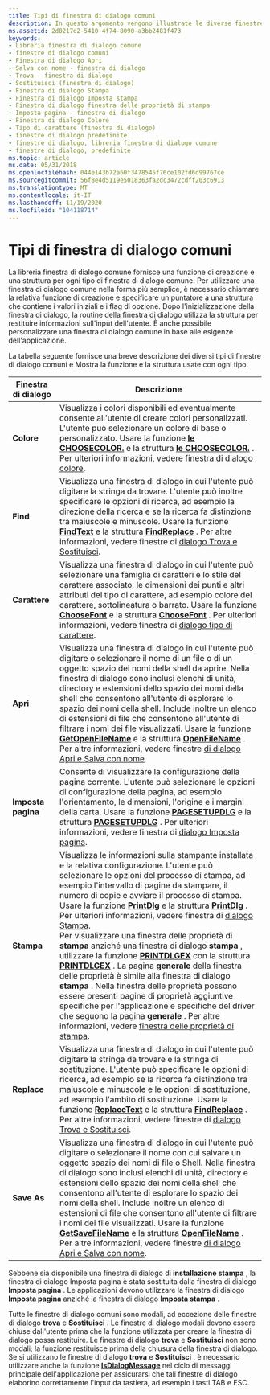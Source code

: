```yaml
---
title: Tipi di finestra di dialogo comuni
description: In questo argomento vengono illustrate le diverse finestre di dialogo.
ms.assetid: 2d0217d2-5410-4f74-8090-a3bb2481f473
keywords:
- Libreria finestra di dialogo comune
- finestre di dialogo comuni
- Finestra di dialogo Apri
- Salva con nome - finestra di dialogo
- Trova - finestra di dialogo
- Sostituisci (finestra di dialogo)
- Finestra di dialogo Stampa
- Finestra di dialogo Imposta stampa
- Finestra di dialogo finestra delle proprietà di stampa
- Imposta pagina - finestra di dialogo
- Finestra di dialogo Colore
- Tipo di carattere (finestra di dialogo)
- finestre di dialogo predefinite
- finestre di dialogo, libreria finestra di dialogo comune
- finestre di dialogo, predefinite
ms.topic: article
ms.date: 05/31/2018
ms.openlocfilehash: 044e143b72a60f3478545f76ce102fd6d99767ce
ms.sourcegitcommit: 56f8e4d5119e5018363fa2dc3472cdff203c6913
ms.translationtype: MT
ms.contentlocale: it-IT
ms.lasthandoff: 11/19/2020
ms.locfileid: "104118714"
---
```

# <a name="common-dialog-box-types"></a>Tipi di finestra di dialogo comuni

La libreria finestra di dialogo comune fornisce una funzione di creazione e una struttura per ogni tipo di finestra di dialogo comune. Per utilizzare una finestra di dialogo comune nella forma più semplice, è necessario chiamare la relativa funzione di creazione e specificare un puntatore a una struttura che contiene i valori iniziali e i flag di opzione. Dopo l'inizializzazione della finestra di dialogo, la routine della finestra di dialogo utilizza la struttura per restituire informazioni sull'input dell'utente. È anche possibile personalizzare una finestra di dialogo comune in base alle esigenze dell'applicazione.

La tabella seguente fornisce una breve descrizione dei diversi tipi di finestre di dialogo comuni e Mostra la funzione e la struttura usate con ogni tipo.



| Finestra di dialogo                | Descrizione                                                                                                                                                                                                                                                                                                                                                                                                                                                                                                                                                                                                                                                                                                                                                                                                                                                                             |
|---------------------------|-----------------------------------------------------------------------------------------------------------------------------------------------------------------------------------------------------------------------------------------------------------------------------------------------------------------------------------------------------------------------------------------------------------------------------------------------------------------------------------------------------------------------------------------------------------------------------------------------------------------------------------------------------------------------------------------------------------------------------------------------------------------------------------------------------------------------------------------------------------------------------------------|
| **Colore**<br/>      | Visualizza i colori disponibili ed eventualmente consente all'utente di creare colori personalizzati. L'utente può selezionare un colore di base o personalizzato. Usare la funzione [**le CHOOSECOLOR.**](/previous-versions/windows/desktop/legacy/ms646912(v=vs.85)) e la struttura [**le CHOOSECOLOR.**](/windows/win32/api/commdlg/ns-commdlg-choosecolora-r1) . Per ulteriori informazioni, vedere [finestra di dialogo colore](color-dialog-box.md).<br/>                                                                                                                                                                                                                                                                                                                                                                                                                                                                                                                                                                      |
| **Find**<br/>       | Visualizza una finestra di dialogo in cui l'utente può digitare la stringa da trovare. L'utente può inoltre specificare le opzioni di ricerca, ad esempio la direzione della ricerca e se la ricerca fa distinzione tra maiuscole e minuscole. Usare la funzione [**FindText**](/windows/desktop/api/Commdlg/nf-commdlg-findtexta) e la struttura [**FindReplace**](/windows/win32/api/commdlg/ns-commdlg-findreplacea) . Per altre informazioni, vedere finestre di [dialogo Trova e Sostituisci](find-and-replace-dialog-boxes.md).<br/>                                                                                                                                                                                                                                                                                                                                                                                                                                                                                      |
| **Carattere**<br/>       | Visualizza una finestra di dialogo in cui l'utente può selezionare una famiglia di caratteri e lo stile del carattere associato, le dimensioni dei punti e altri attributi del tipo di carattere, ad esempio colore del carattere, sottolineatura o barrato. Usare la funzione [**ChooseFont**](/windows/win32/api/commdlg/ns-commdlg-choosefonta) e la struttura [**ChooseFont**](/windows/win32/api/commdlg/ns-commdlg-choosefonta) . Per ulteriori informazioni, vedere finestra di [dialogo tipo di carattere](font-dialog-box.md).<br/>                                                                                                                                                                                                                                                                                                                                                                                                                                                                                                                  |
| **Apri**<br/>       | Visualizza una finestra di dialogo in cui l'utente può digitare o selezionare il nome di un file o di un oggetto spazio dei nomi della shell da aprire. Nella finestra di dialogo sono inclusi elenchi di unità, directory e estensioni dello spazio dei nomi della shell che consentono all'utente di esplorare lo spazio dei nomi della shell. Include inoltre un elenco di estensioni di file che consentono all'utente di filtrare i nomi dei file visualizzati. Usare la funzione [**GetOpenFileName**](/windows/desktop/api/Commdlg/nf-commdlg-getopenfilenamea) e la struttura [**OpenFileName**](/windows/win32/api/commdlg/ns-commdlg-openfilenamea) . Per altre informazioni, vedere finestre [di dialogo Apri e Salva con nome](open-and-save-as-dialog-boxes.md).<br/>                                                                                                                                                                                                                                                                                     |
| **Imposta pagina**<br/> | Consente di visualizzare la configurazione della pagina corrente. L'utente può selezionare le opzioni di configurazione della pagina, ad esempio l'orientamento, le dimensioni, l'origine e i margini della carta. Usare la funzione [**PAGESETUPDLG**](/previous-versions/windows/desktop/legacy/ms646937(v=vs.85)) e la struttura [**PAGESETUPDLG**](/windows/win32/api/commdlg/ns-commdlg-pagesetupdlga) . Per ulteriori informazioni, vedere finestra di [dialogo Imposta pagina](page-setup-dialog-box.md).<br/>                                                                                                                                                                                                                                                                                                                                                                                                                                                                                                                                   |
| **Stampa**<br/>      | Visualizza le informazioni sulla stampante installata e la relativa configurazione. L'utente può selezionare le opzioni del processo di stampa, ad esempio l'intervallo di pagine da stampare, il numero di copie e avviare il processo di stampa. Usare la funzione [**PrintDlg**](/previous-versions/windows/desktop/legacy/ms646940(v=vs.85)) e la struttura [**PrintDlg**](/windows/win32/api/commdlg/ns-commdlg-printdlga) . Per ulteriori informazioni, vedere finestra di [dialogo Stampa](print-dialog-box.md).<br/> Per visualizzare una finestra delle proprietà di **stampa** anziché una finestra di dialogo **stampa** , utilizzare la funzione [**PRINTDLGEX**](/previous-versions/windows/desktop/legacy/ms646942(v=vs.85)) con la struttura [**PRINTDLGEX**](/windows/win32/api/commdlg/ns-commdlg-printdlgexa) . La pagina **generale** della finestra delle proprietà è simile alla finestra di dialogo **stampa** . Nella finestra delle proprietà possono essere presenti pagine di proprietà aggiuntive specifiche per l'applicazione e specifiche del driver che seguono la pagina **generale** . Per altre informazioni, vedere [finestra delle proprietà di stampa](print-property-sheet.md).<br/> |
| **Replace**<br/>    | Visualizza una finestra di dialogo in cui l'utente può digitare la stringa da trovare e la stringa di sostituzione. L'utente può specificare le opzioni di ricerca, ad esempio se la ricerca fa distinzione tra maiuscole e minuscole e le opzioni di sostituzione, ad esempio l'ambito di sostituzione. Usare la funzione [**ReplaceText**](/windows/desktop/api/Commdlg/nf-commdlg-replacetexta) e la struttura [**FindReplace**](/windows/win32/api/commdlg/ns-commdlg-findreplacea) . Per altre informazioni, vedere finestre di [dialogo Trova e Sostituisci](find-and-replace-dialog-boxes.md).<br/>                                                                                                                                                                                                                                                                                                                                                                                                                        |
| **Save As**<br/>    | Visualizza una finestra di dialogo in cui l'utente può digitare o selezionare il nome con cui salvare un oggetto spazio dei nomi di file o Shell. Nella finestra di dialogo sono inclusi elenchi di unità, directory e estensioni dello spazio dei nomi della shell che consentono all'utente di esplorare lo spazio dei nomi della shell. Include inoltre un elenco di estensioni di file che consentono all'utente di filtrare i nomi dei file visualizzati. Usare la funzione [**GetSaveFileName**](/windows/desktop/api/Commdlg/nf-commdlg-getsavefilenamea) e la struttura [**OpenFileName**](/windows/win32/api/commdlg/ns-commdlg-openfilenamea) . Per altre informazioni, vedere finestre [di dialogo Apri e Salva con nome](open-and-save-as-dialog-boxes.md).<br/>                                                                                                                                                                                                                                                                             |



 

Sebbene sia disponibile una finestra di dialogo di **installazione stampa** , la finestra di dialogo Imposta pagina è stata sostituita dalla finestra di dialogo **Imposta pagina** . Le applicazioni devono utilizzare la finestra di dialogo **Imposta pagina** anziché la finestra di dialogo **Imposta stampa** .

Tutte le finestre di dialogo comuni sono modali, ad eccezione delle finestre di dialogo **trova** e **Sostituisci** . Le finestre di dialogo modali devono essere chiuse dall'utente prima che la funzione utilizzata per creare la finestra di dialogo possa restituire. Le finestre di dialogo **trova** e **Sostituisci** non sono modali; la funzione restituisce prima della chiusura della finestra di dialogo. Se si utilizzano le finestre di dialogo **trova** e **Sostituisci** , è necessario utilizzare anche la funzione [**IsDialogMessage**](/windows/desktop/api/Winuser/nf-winuser-isdialogmessagea) nel ciclo di messaggi principale dell'applicazione per assicurarsi che tali finestre di dialogo elaborino correttamente l'input da tastiera, ad esempio i tasti TAB e ESC.

 

